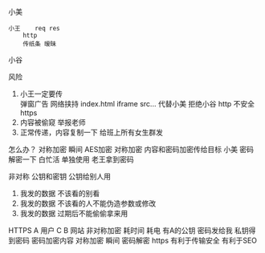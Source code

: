 小美

    小王    req res 
        http
        传纸条 暧昧
小谷

风险
1. 小王一定要传  
    弹窗广告 网络挟持  index.html iframe src...
    代替小美 拒绝小谷  http 不安全   https
2. 内容被偷窥 举报老师
3. 正常传递，内容复制一下 给班上所有女生群发

怎么办？
对称加密 瞬间
AES加密 对称加密 内容和密码加密传给目标
小美 密码 解密一下 白忙活 单独使用 老王拿到密码

非对称
    公钥和密钥   公钥给别人用

1. 我发的数据 不该看的别看
2. 我发的数据 不该看的人不能伪造参数或修改
3. 我发的数据 过期后不能偷偷拿来用

HTTPS
A 用户                      C                   B 网站
非对称加密 耗时间 耗电                         有A的公钥 密码发给我
私钥得到密码
密码加密内容 对称加密 瞬间                         密码解密
https 有利于传输安全 有利于SEO